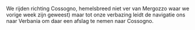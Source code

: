 We rijden richting Cossogno, hemelsbreed niet ver van Mergozzo waar we vorige week zijn geweest) maar tot onze verbazing leidt de navigatie ons naar 
Verbania om daar een afslag te nemen naar Cossogno.
